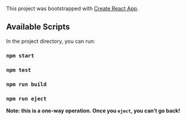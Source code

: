 This project was bootstrapped with [Create React App](https://github.com/facebook/create-react-app).


## Available Scripts

In the project directory, you can run:

### `npm start`
### `npm test`
### `npm run build`
### `npm run eject`

**Note: this is a one-way operation. Once you `eject`, you can’t go back!**
